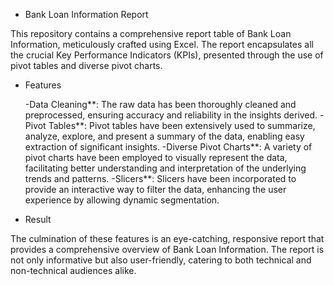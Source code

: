 * Bank Loan Information Report

This repository contains a comprehensive report table of Bank Loan Information, meticulously crafted using Excel. The report encapsulates all the crucial Key Performance Indicators (KPIs), presented through the use of pivot tables and diverse pivot charts.

* Features

  -Data Cleaning**: The raw data has been thoroughly cleaned and preprocessed, ensuring accuracy and reliability in the insights derived.
  -Pivot Tables**: Pivot tables have been extensively used to summarize, analyze, explore, and present a summary of the data, enabling easy extraction of significant insights.
  -Diverse Pivot Charts**: A variety of pivot charts have been employed to visually represent the data, facilitating better understanding and interpretation of the underlying trends and patterns.
  -Slicers**: Slicers have been incorporated to provide an interactive way to filter the data, enhancing the user experience by allowing dynamic segmentation.

* Result

The culmination of these features is an eye-catching, responsive report that provides a comprehensive overview of Bank Loan Information. The report is not only informative but also user-friendly, catering to both technical and non-technical audiences alike.
